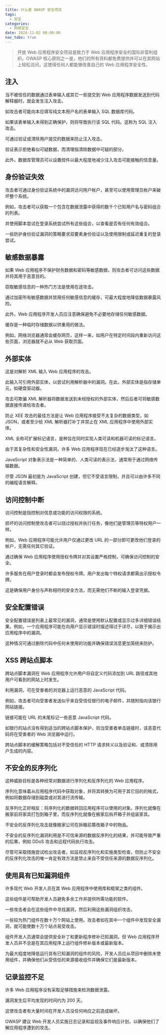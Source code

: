 ```yaml
---
title: 什么是 OWASP 安全项目
tags:
  - 安全
categories:
  - 网络安全
date: 2024-11-02 00:00:00
nav_tabs: true
---
```


> 开放 Web 应用程序安全项目是致力于 Web 应用程序安全的国际非营利组织。OWASP 核心原则之一是，他们的所有资料都免费提供并可以在其网站上轻松访问，这使得任何人都能够改善自己的 Web 应用程序安全性。

<!-- more -->

## 注入

当不被信任的数据通过表单输入或其它一些提交到 Web 应用程序数据发送到代码解释器时，就会发生注入攻击。

如攻击者可能向本应填写纯文本用户名的表单输入 SQL 数据库代码。

如果该表单输入未得到正确保护，则将导致执行该 SQL 代码。这称为 SQL 注入攻击。

可通过验证或清除用户提交的数据来防止注入攻击。

验证表示拒绝看似可疑数据，而清理指清除数据中可疑的部分。

此外，数据库管理员可以设置控件以最大程度地减少注入攻击可能接触的信息量。

## 身份验证失效

攻击者可通过身份验证系统中的漏洞访问用户帐户，甚至可以使用管理员帐户来破坏整个系统。

例如，攻击者可以获取一个包含在数据泄露中获得的数千个已知用户名与密码组合的列表。

并使用脚本尝试在登录系统尝试所有这些组合，以查看是否有任何有效组合。

一些防护身份验证漏洞的策略要求双要素身份验证以及使用限制或延迟重复的登录尝试。

## 敏感数据暴露

如果 Web 应用程序不保护财务数据和密码等敏感数据，则攻击者可访问这些数据并将其用于恶意目的。

窃取敏感信息的一种热门方法是使用在途攻击。

通过加密所有敏感数据并禁用任何敏感信息的缓存，可最大程度地降低数据暴露风险。

此外，Web 应用程序开发人员应注意确保避免不必要地存储任何敏感数据。

缓存是一种临时存储数据以供重用的做法。

例如，网络浏览器通常会缓存网页，这样一来，如用户在特定时间段内重新访问这些页面，浏览器就不必从 Web 获取页面。

## 外部实体

这是对解析 XML 输入 Web 应用程序的攻击。

此输入可引用外部实体，以尝试利用解析器中的漏洞。在此，外部实体是指存储单元，如硬盘驱动器。

攻击可欺骗 XML 解析器将数据发送到未经授权的外部实体，然后后者可将敏感数据直接传递给攻击者。

防止 XEE 攻击的最佳方法是让 Web 应用程序接受不太复杂的数据类型，如 JSON，或者至少给 XML 解析器打补丁并禁止在 XML 应用程序中使用外部实体。

XML 全称可扩展标记语言，是种旨在同时实现人类可读和机器可读的标记语言。

由于其复杂性和安全性漏洞，许多 Web 应用程序现在已经逐步淘汰了这种语言。

JavaScript 对象表示法是一种简单的、人类可读的表示法，通常用于通过网络传输数据。

尽管 JSON 最初是为 JavaScript 创建，但它不受语言限制，并且可以由许多不同的编程语言解释。

## 访问控制中断

访问控制是指控制对信息或功能的访问权限的系统。

损坏的访问控制使攻击者可以绕过授权并执行任务，像他们是管理员等特权用户一样。

例如，Web 应用程序可能允许用户仅通过更改 URL 的一部分即可更改他们登录的帐户，无需任何其它验证。

通过确保 Web 应用程序使用授权令牌并对其设置严格控制，可确保访问控制的安全。

许多服务在用户登录时都会发布授权令牌。用户发出每个特权请求都需出示授权令牌。

这是确保用户身份与声称相符的安全方法，而无需他们不断的输入登录凭据。

## 安全配置错误

安全配置错误是列表上最常见的漏洞，通常是使用默认配置或显示过多详细错误结果。例如，一个应用程序可能在向用户显示错误时描述得过于详尽，以致于揭示出应用程序中的漏洞。

这种情况可通过删除代码中任何未使用的功能并确保错误消息更加笼统来防护。

## XSS 跨站点脚本

跨站点脚本漏洞在 Web 应用程序允许用户将自定义代码添加到 URL 路径或其他用户可看到的网站上时发生。

利用漏洞，可在受害者的浏览器上运行恶意的 JavaScript 代码。

例如，攻击者可向受害者发送似乎来自受信任银行的电子邮件，并随附指向该银行网站链接。

链接可能在 URL 的末尾标记一些恶意 JavaScript 代码。

如银行的站点没有得到适当的跨站点脚本保护，则当受害者单击链接时，该恶意代码将在受害者的 Web 浏览器中运行。

跨站点脚本的缓解策略包括对不受信任的 HTTP 请求转义以及验证和、或清除用户生成的内容。

## 不安全的反序列化

这种威胁目标是各种经常对数据进行序列化和反序列化的 Web 应用程序。

序列化意味着从应用程序代码中获取对象，并将其转换为可用于其它目的的格式，例如将数据存储到磁盘或对其进行流传输。

反序列化正好相反：将序列化的数据转回应用程序可以使用的对象。序列化就像在搬家前将家具打包到箱子里，而反序列化就像在搬家后拆开箱子并组装家具。

不安全的反序列化攻击就像搬家公司在拆箱前篡改箱子中的物品。

不安全的反序列化漏洞利用是不可信来源的数据反序列化的结果，并可能导致严重的后果，例如 DDoS 攻击和远程代码执行攻击。

尽管可采取措施尝试检出攻击者，如监视反序列化和实施类型检查，但防止不安全的反序列化攻击的唯一肯定有效方法是禁止来自不受信任来源的数据反序列化。

## 使用具有已知漏洞组件

许多现代 Web 开发人员在其 Web 应用程序中使用库和框架之类的组件。

这些组件是可帮助开发人员避免多余工作并提供所需功能的软件。

一些攻击者会在这些组件中寻找漏洞，然后利用这些漏洞组织攻击。

一些较为热门组件在数十万个网站上使用。攻击者如在其中一个组件中发现安全漏洞，就可能使数十万个站点易受攻击。

组件开发人员通常会提供安全补丁和更新程序修补已知漏洞，但 Web 应用程序开发人员并不总是在其应用程序上运行组件修补版本或最新版本。

为最大程度地降低运行具有已知漏洞的组件的风险，开发人员应从项目中删除未使用组件，并确保他们从受信任的来源接收组件并确保它们是最新版本。

## 记录监控不足

许多 Web 应用程序没有采取足够措施来检测数据泄露。

漏洞发生后平均发现的时间约为 200 天。

这使攻击者有大量时间在开发人员没任何响应之前造成破坏。

OWASP 建议 Web 开发人员实施日志记录和监视及事件响应计划，以确保他们了解应用程序遭到的攻击。